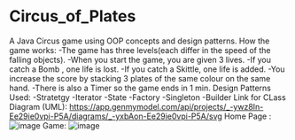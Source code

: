 # Circus_of_Plates
A Java Circus game using OOP concepts and design patterns.
How the game works:
-The game has three levels(each differ in the speed of the falling objects). 
-When you start the game, you are given 3 lives. 
-If you catch a Bomb , one life is lost.
-If you catch a Skittle, one life is added.
-You increase the score by stacking 3 plates of the same colour on the same hand.
-There is also a Timer so the game ends in 1 min.
Design Patterns Used:
-Stratetgy 
-Iterator
-State
-Factory
-Singleton
-Builder
Link for CLass Diagram (UML): https://app.genmymodel.com/api/projects/_-ywz8In-Ee29ie0vpi-P5A/diagrams/_-yxbAon-Ee29ie0vpi-P5A/svg
Home Page :
![image](https://user-images.githubusercontent.com/97133077/212199891-31b0475a-0dee-4a19-94d2-30c96fb42887.png)
Game:
![image](https://user-images.githubusercontent.com/97133077/212200126-bb0afced-8606-4f2a-bf3d-b2a28d1e4650.png)
